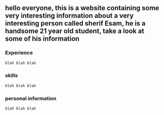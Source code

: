 ## hello everyone, this is a website containing some very interesting information about a very interesting person called sherif Esam, he is a handsome 21 year old student, take a look at some of his information



### Experience

```markdown
blah blah blah
```

### skills

```markdown
blah blah blah
```

### personal information

```markdown
blah blah blah
```


